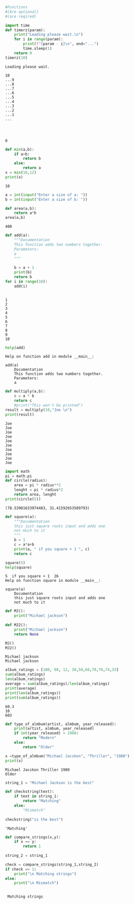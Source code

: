 ```python
#Functions
#[Are optional]
#(are reqired)

import time
def timerz(param):
    print("Loading please wait.\n")
    for i in range(param):
        print(f"{param - i}\n", end="...")
        time.sleep(1)
    return 0
timerz(10)

```

    Loading please wait.
    
    10
    ...9
    ...8
    ...7
    ...6
    ...5
    ...4
    ...3
    ...2
    ...1
    ...




    0




```python
def min(a,b):
    if a>b:
        return b
    else:
        return a
x = min(10,12)
print(x)


```

    10
    


```python
a = int(input("Enter a size of a: "))
b = int(input("Enter a size of b: "))

def area(a,b):
    return a*b
area(a,b)
```




    400




```python
def add(a):
    """Documentation
    This function adds two numbers together.
    Parameters:
    a
    """
    
    b = a + 1
    print(b)
    return b
for i in range(10):
    add(i)
    
```

    1
    2
    3
    4
    5
    6
    7
    8
    9
    10
    


```python
help(add)
```

    Help on function add in module __main__:
    
    add(a)
        Documentation
        This function adds two numbers together.
        Parameters:
        a
    
    


```python
def multiply(a,b):
    c = a * b
    return c
    #print("This won't be printed")
result = multiply(10,"Joe \n")
print(result)
```

    Joe 
    Joe 
    Joe 
    Joe 
    Joe 
    Joe 
    Joe 
    Joe 
    Joe 
    Joe 
    
    


```python
import math
pi = math.pi
def circle(radius):
    area = pi * radius**2
    lenght = pi * radius*2
    return area, lenght
print(circle(5))
```

    (78.53981633974483, 31.41592653589793)
    


```python
def square(a):
    """Documentation
    this just square roots input and adds one
    not much to it
    """
    b = 1
    c = a*a+b
    print(a, " if you square + 1 ", c)
    return c

square(5)
help(square)
```

    5  if you square + 1  26
    Help on function square in module __main__:
    
    square(a)
        Documentation
        this just square roots input and adds one
        not much to it
    
    


```python
def MJ():
    print("Michael jackson")
    
def MJ2():
    print("Michael jackson")
    return None

MJ()
MJ2()
```

    Michael jackson
    Michael jackson
    


```python
album_ratings = [100, 98, 12, 30,50,60,70,76,74,33]
sum(album_ratings)
len(album_ratings)
average = sum(album_ratings)/len(album_ratings)
print(average)
print(len(album_ratings))
print(sum(album_ratings))
```

    60.3
    10
    603
    


```python
def type_of_almbum(artist, almbum, year_released):
    print(artist, almbum, year_released)
    if int(year_released) > 1980:
        return "Modern"
    else:
        return "Older"

x =type_of_almbum("Michael Jacskon", "Thriller", "1980")
print(x)
```

    Michael Jacskon Thriller 1980
    Older
    


```python
string_1 = "Michael Jackson is the best"

def checkstring(text):
    if text in string_1:
        return "Matching"
    else:
        "Mismatch"
        
checkstring("is the best")
```




    'Matching'




```python
def compare_strings(x,y):
    if x == y:
        return 1
    
string_2 = string_1

check = compare_strings(string_1,string_2)
if check == 1:
    print("\n Matching strings")
else:
    print("\n Mismatch")
    
```

    
     Matching strings
    
